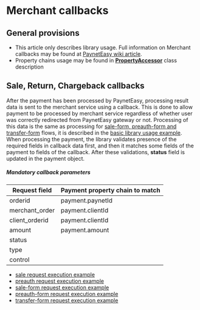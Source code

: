 # Merchant callbacks

## General provisions

* This article only describes library usage. Full information on Merchant callbacks may be found at [PaynetEasy wiki article](http://wiki.payneteasy.com/index.php/PnE:Merchant_Callbacks).
* Property chains usage may be found in **[PropertyAccessor](../library-internals/03-property-accessor.md)** class description

## <a name="main-callbacks"></a> Sale, Return, Chargeback callbacks

After the payment has been processed by PaynetEasy, processing result data is sent to the merchant service using a callback. This is done to allow payment to be processed by merchant service regardless of whether user was correctly redirected from PaynetEasy gateway or not. Processing of this data is the same as processing for [sale-form, preauth-form and transfer-form](05-payment-form-integration.md) flows, it is described in the [basic library usage example](../00-basic-tutorial.md#stage_2).
When processing the payment, the library validates presence of the required fields in callback data first, and then it matches some fields of the payment to fields of the callback. After these validations, **status** field is updated in the payment object.

##### Mandatory callback parameters

Request field       |Payment property chain to match
--------------------|---------------------------------------
orderid             |payment.paynetId
merchant_order      |payment.clientId
client_orderid      |payment.clientId
amount              |payment.amount
status              |
type                |
control             |

* [sale request execution example](../../example/sale.php#L107)
* [preauth request execution example](../../example/preauth.php#L107)
* [sale-form request execution example](../../example/sale-form.php#L86)
* [preauth-form request execution example](../../example/preauth-form.php#86)
* [transfer-form request execution example](../../example/transfer-form.php#86)
